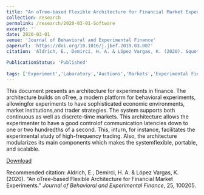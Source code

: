 ```yaml
---
title: "An oTree-based Flexible Architecture for Financial Market Experiments"
collection: research
permalink: /research/2020-03-01-Software
excerpt: ''
date: 2020-03-01
venue: 'Journal of Behavioral and Experimental Finance'
paperurl: 'https://doi.org/10.1016/j.jbef.2019.03.007'
citation: 'Aldrich, E., Demirci, H. A. & López Vargas, K. (2020). &quot;An oTree-based Flexible Architecture for Financial Market Experiments.&quot; <i>Journal of Behavioral and Experimental Finance</i>, 25, 100205.'

PublicationStatus: 'Published'
 
tags: ['Experiment','Laboratory','Auctions','Markets','Experimental Finance']
---
```

This document presents an architecture for experiments in finance. The architecture builds on oTree, a modern platform for behavioral experiments, allowingfor experiments to have sophisticated economic environments, market institutions,and trader strategies. The system supports both continuous as well as discrete-time markets. This architecture allows the experimenter to have a good controlof communication latencies down to one or two hundredths of a second. This, inturn, for instance, facilitates the experimental study of high-frequency trading. Also, the architecture modularizes its main components which makes the systemflexible, portable, and scalable.

[Download](https://doi.org/10.1016/j.jbef.2019.03.007)

Recommended citation: Aldrich, E., Demirci, H. A. & López Vargas, K. (2020). &quot;An oTree-based Flexible Architecture for Financial Market Experiments.&quot; <i>Journal of Behavioral and Experimental Finance</i>, 25, 100205.
